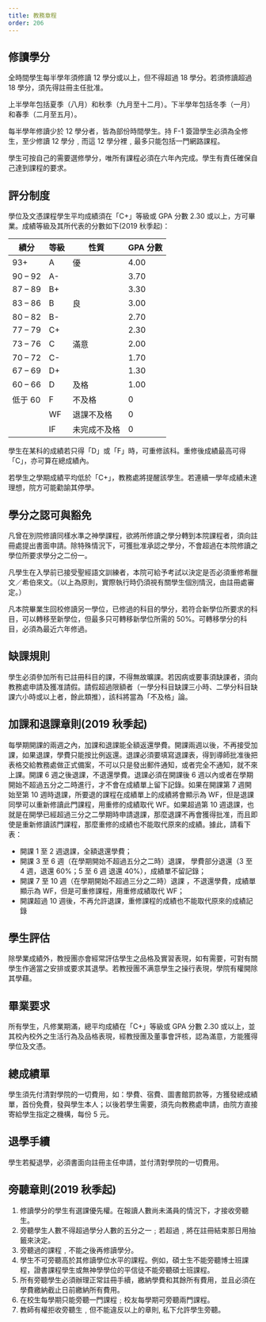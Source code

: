 ```yaml
---
title: 教務章程
order: 206
---
```


## 修讀學分

全時間學生每半學年須修讀 12 學分或以上，但不得超過 18 學分。若須修讀超過 18 學分，須先得註冊主任批准。

上半學年包括夏季（八月）和秋季（九月至十二月）。下半學年包括冬季（一月）和春季（二月至五月）。

每半學年修讀少於 12 學分者，皆為部份時間學生。持 F-1 簽證學生必須為全修生，至少修讀 12 學分﹐而這 12 學分裡﹐最多只能包括一門網路課程。

學生可按自己的需要選修學分，唯所有課程必須在六年內完成。學生有責任確保自己達到課程的要求。

## 評分制度

學位及文憑課程學生平均成績須在「C+」等級或 GPA 分數 2.30 或以上，方可畢業。成績等級及其所代表的分數如下(2019 秋季起)：

| 績分    | 等級 | 性質         | GPA 分數 |
| ------- | ---- | ------------ | -------- |
| 93+     | A    | 優           | 4.00     |
| 90 – 92 | A-   |              | 3.70     |
| 87 – 89 | B+   |              | 3.30     |
| 83 – 86 | B    | 良           | 3.00     |
| 80 – 82 | B-   |              | 2.70     |
| 77 – 79 | C+   |              | 2.30     |
| 73 – 76 | C    | 滿意         | 2.00     |
| 70 – 72 | C-   |              | 1.70     |
| 67 – 69 | D+   |              | 1.30     |
| 60 – 66 | D    | 及格         | 1.00     |
| 低于 60 | F    | 不及格       | 0        |
|         | WF   | 退課不及格   | 0        |
|         | IF   | 未完成不及格 | 0        |

學生在某科的成績若只得「D」或「F」時，可重修該科。重修後成績最高可得「C」，亦可算在總成績內。

若學生之學期成績平均低於「C+」，教務處將提醒該學生。若連續一學年成績未達理想，院方可能勸諭其停學。

## 學分之認可與豁免

凡曾在別院修讀同樣水準之神學課程，欲將所修讀之學分轉到本院課程者，須向註冊處提出書面申請。除特殊情況下，可獲批准承認之學分，不會超過在本院修讀之學位所要求學分之二份一。

凡學生在入學前已接受聖經語文訓練者，本院可給予考試以決定是否必須重修希臘文／希伯來文。（以上為原則，實際執行時仍須視有關學生個別情況，由註冊處審定。）

凡本院畢業生回校修讀另一學位，已修過的科目的學分，若符合新學位所要求的科目，可以轉移至新學位，但最多只可轉移新學位所需的 50%。可轉移學分的科目，必須為最近六年修過。

## 缺課規則

學生必須參加所有已註冊科目的課，不得無故曠課。若因病或要事須缺課者，須向教務處申請及獲准請假。請假超過限額者（一學分科目缺課三小時、二學分科目缺課六小時或以上者，餘此類推），該科將當為「不及格」論。

## 加課和退課章則(2019 秋季起)

每學期開課的兩週之內，加課和退課能全額返還學費。開課兩週以後，不再接受加課，如果退課，學費只能按比例返還。退課必須要填寫退課表，得到導師批准後把表格交給教務處做正式備案，不可以只是發出郵件通知，或者完全不通知，就不來上課。開課 6 週之後退課，不退還學費。退課必須在開課後 6 週以內或者在學期開始不超過五分之二時進行，才不會在成績單上留下記錄。如果在開課第 7 週開始至第 10 週時退課，所要退的課程在成績單上的成績將會顯示為 WF，但是退課同學可以重新修讀此門課程，用重修的成績取代 WF。如果超過第 10 週退課，也就是在開學已經超過三分之二學期時申請退課，那麼退課不再會獲得批准，而且即使是重新修讀該門課程，那麼重修的成績也不能取代原來的成績。據此，請看下表：

- 開課 1 至 2 週退課，全額退還學費；
- 開課 3 至 6 週（在學期開始不超過五分之二時）退課， 學費部分退還（3 至 4 週，退還 60%；5 至 6 週 退還 40%），成績單不留記錄；
- 開課 7 至 10 週（在學期開始不超過三分之二時）退課 ，不退還學費，成績單顯示為 WF，但是可重修課程，用重修成績取代 WF；
- 開課超過 10 週後，不再允許退課，重修課程的成績也不能取代原來的成績記錄

## 學生評估

除學業成績外，教授團亦會經常評估學生之品格及實習表現，如有需要，可對有關學生作適當之安排或要求其退學。若教授團不满意學生之操行表現，學院有權開除其學藉。

## 畢業要求

所有學生，凡修業期滿，總平均成績在「C+」等級或 GPA 分數 2.30 或以上，並其校內校外之生活行為及品格表現，經教授團及董事會評核，認為滿意，方能獲得學位及文憑。

## 總成績單

學生須先付清對學院的一切費用，如：學費、宿費、圖書館罰款等，方獲發總成績單，首份免費，發與學生本人；以後若學生需要，須先向教務處申請，由院方直接寄給學生指定之機構，每份 5 元。

## 退學手續

學生若擬退學，必須書面向註冊主任申請，並付清對學院的一切費用。

## 旁聽章則(2019 秋季起)

1. 修讀學分的學生有選課優先權。在報讀人數尚未滿員的情況下，才接收旁聽生。
2. 旁聽學生人數不得超過學分人數的五分之一﹔若超過﹐將在註冊結束那日用抽籤來決定。
3. 旁聽過的課程﹐不能之後再修讀學分。
4. 學生不可旁聽高於其修讀學位水平的課程。例如，碩士生不能旁聽博士班課程，證書課程學生或無神學學位的平信徒不能旁聽碩士班課程。
5. 所有旁聽學生必須辦理正常註冊手續，繳納學費和其餘所有費用，並且必須在學費繳納截止日前繳納所有費用。
6. 在校生每學期只能旁聽一門課程﹔校友每學期可旁聽兩門課程。
7. 教師有權拒收旁聽生﹐但不能違反以上的章則, 私下允許學生旁聽。
